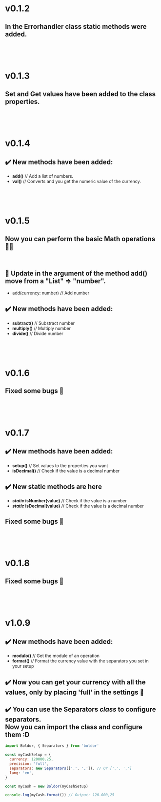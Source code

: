 # **v0.1.2**

## In the **Errorhandler** class **static** methods were added.

<br>
<br>
<br>

# **v0.1.3**

## **Set** and **Get** values have been added to the class properties.

<br>
<br>
<br>

# **v0.1.4**

## ✔️ **New** methods have been added:

- **add()** // Add a list of numbers.
- **val()** // Converts and you get the numeric value of the
  currency.

<br>
<br>
<br>

# **v0.1.5**

## Now you can perform the basic Math operations 🧐💯

<br>

## 🔄 **Update** in the argument of the method **add()** move from a "List" => "number".

- add(currency: number) // Add number

## ✔️ **New** methods have been added:

- **subtract()** // Substract number
- **multiply()** // Multiply number
- **divide()** // Divide number

<br>
<br>
<br>

# **v0.1.6**

## Fixed some bugs 🐞

<br>
<br>
<br>

# **v0.1.7**

## ✔️ **New** methods have been added:

- **setup()** // Set values to the properties you want
- **isDecimal()** // Check if the value is a decimal number

## ✔️ **New** static methods are here

- **_static_ isNumber(value)** // Check if the value is a
  number
- **_static_ isDecimal(value)** // Check if the value is a
  decimal number

## Fixed some bugs 🐞

<br>
<br>
<br>

# **v0.1.8**

## Fixed some bugs 🐞

<br>
<br>
<br>

# **v1.0.9**

## ✔️ **New** methods have been added:

- **modulo()** // Get the module of an operation
- **format()** // Format the currency value with the separators
  you set in your setup

## ✔️ Now you can get your currency with all the values, only by placing **'full'** in the settings 💯

## ✔️ You can use the **Separators _class_** to configure separators. <br> Now you can import the class and configure them :D

```js
import Boldor, { Separators } from 'boldor'

const myCashSetup = {
  currency: 120000.25,
  precision: 'full',
  separators: new Separators(['.', ',']), // Or ['.', ',']
  lang: 'en',
}

const myCash = new Boldor(myCashSetup)

console.log(myCash.format()) // Output: 120.000,25

```
